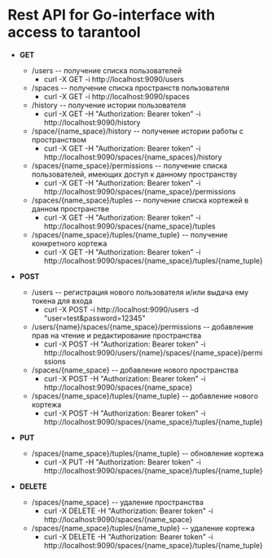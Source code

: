 # Rest API for Go-interface with access to tarantool

* **GET**
    * /users -- получение списка пользователей
        * curl -X GET -i http://localhost:9090/users
    * /spaces -- получение списка пространств пользователя
        * curl -X GET -i http://localhost:9090/spaces
    * /history -- получение истории пользователя
        * curl -X GET -H "Authorization: Bearer token" -i http://localhost:9090/history
    * /space/{name_space}/history -- получение истории работы с пространством
        * curl -X GET -H "Authorization: Bearer token" -i http://localhost:9090/spaces/{name_spaces}/history
    * /spaces/{name_space}/permissions -- получение списка пользователей, имеющих доступ к данному пространству
        * curl -X GET -H "Authorization: Bearer token" -i http://localhost:9090/spaces/{name_space}/permissions
    * /spaces/{name_space}/tuples -- получение списка кортежей в данном пространстве
        * curl -X GET -H "Authorization: Bearer token" -i http://localhost:9090/spaces/{name_space}/tuples
    * /spaces/{name_space}/tuples/{name_tuple} -- получение конкретного кортежа
        * curl -X GET -H "Authorization: Bearer token" -i http://localhost:9090/spaces/{name_space}/tuples/{name_tuple}

* **POST**
    * /users -- регистрация нового пользователя и/или выдача ему токена для входа
        * curl -X POST -i http://localhost:9090/users -d "user=test&password=12345"
    * /users/{name}/spaces/{name_space}/permissions -- добавление прав на чтение и редактирование пространства
        * curl -X POST -H "Authorization: Bearer token" -i http://localhost:9090/users/{name}/spaces/{name_space}/permissions
    * /spaces/{name_space} -- добавление нового пространства
        * curl -X POST -H "Authorization: Bearer token" -i http://localhost:9090/spaces/{name_space}
    * /spaces/{name_space}/tuples/{name_tuple} -- добавление нового кортежа
        * curl -X POST -H "Authorization: Bearer token" -i http://localhost:9090/spaces/{name_space}/tuples/{name_tuple}

* **PUT**
    * /spaces/{name_space}/tuples/{name_tuple} -- обновление кортежа
        * curl -X PUT -H "Authorization: Bearer token" -i http://localhost:9090/spaces/{name_space}/tuples/{name_tuple}
        
* **DELETE**
    * /spaces/{name_space} -- удаление пространства
        * curl -X DELETE -H "Authorization: Bearer token" -i http://localhost:9090/spaces/{name_space}
    * /spaces/{name_space}/tuples/{name_tuple} -- удаление кортежа
        * curl -X DELETE -H "Authorization: Bearer token" -i http://localhost:9090/spaces/{name_space}/tuples/{name_tuple}